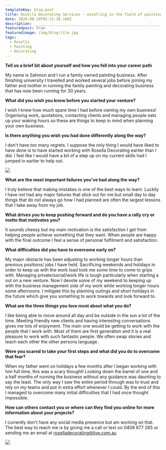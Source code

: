 ```yaml
---
templateKey: blog-post
title: Rosella Decorating Services - excelling in the field of painting
date: 2020-08-19T05:31:36.166Z
description: ______________________________________________________________________________________
featuredpost: true
featuredimage: /img/blog-tile.jpg
tags:
  - Rosella
  - Painting
  - Decorating
---
```

**Tell us a brief bit about yourself and how you fell into your career path**

My name is Sahmon and I run a family owned painting business. After finishing university I travelled and worked several jobs before joining my father and mother in running the family painting and decorating business that has now been running for 30 years.

**What did you wish you knew before you started your venture?**

I wish I knew how much spare time I had before owning my own business! Organising work, quotations, contacting clients and managing people eats up your waking hours so these are things to keep in mind when planning your own business.

**Is there anything you wish you had done differently along the way?**

I don't have too many regrets. I suppose the only thing I would have liked to have done is to have started working with Rosella Decorating earlier than I did. I feel like I would have a bit of a step up on my current skills had I jumped in earlier to help out.



![](/img/750-a.jpg)

**What are the most important failures you’ve had along the way?**

I truly believe that making mistakes is one of the best ways to learn. Luckily I have not had any major failures that stick out for me but small day to day things that do not always go how I had planned are often the largest lessons that I take away from my job.

**What drives you to keep pushing forward and do you have a rally cry or motto that motivates you?**

It sounds cheesy but my main motivation is the satisfaction I get from helping people achieve something that they want. When people are happy with the final outcome I feel a sense of personal fulfilment and satisfaction.

**What difficulties did you have to overcome early on?**

My major obstacle has been adjusting to working longer hours than previous positions/ jobs I have held. Sacrificing weekends and holidays in order to keep up with the work load took me some time to come to grips with. Managing private/social/work life is tough particularly when starting a out on a new venture. Now I devote some of my weekend to keeping up with the business management side of my work while working longer hours some afternoons. I mitigate this by planning outings and short holidays in the future which give you something to work towards and look forward to.

**What are the three things you love most about what you do?**

I like being able to move around all day and be outside in the sun a lot of the time. Meeting friendly new clients and having interesting conversations gives me lots of enjoyment. The main one would be getting to work with the people that I work with. Most of them are first generation and it is a real pleasure to work with such fantastic people. We often swap stories and teach each other the other persons language.

**Were you scared to take your first steps and what did you do to overcome that fear?**

When my father went on holidays a few months after I began working with him full time, this was a scary thought! Looking down the barrel of one and a half months of running the business without any guidance was daunting to say the least. The only way I saw the entire period through was to trust and rely on my teams and put in extra effort whenever I could. By the end of this I managed to overcome many initial difficulties that I had once thought impossible.

**How can others contact you or where can they find you online for more information about your projects?**

I currently don't have any social media presence but am working on that. The best way to reach me is by giving me a call or text on 0408 677 265 or sending me an email at roselladecorating@live.com.au

![](/img/750-b.jpg)